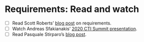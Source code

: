 # Requirements: Read and watch

- [ ] Read Scott Roberts’ [blog post](https://sroberts.medium.com/cti-squadgoals-setting-requirements-41bcb63db918) on requirements.
- [ ] Watch Andreas Sfakianakis’ [2020 CTI Summit presentation](https://www.youtube.com/watch?v=kGqnCR6XOhQ).
- [ ] Read Pasquale Stirparo’s [blog post](https://isc.sans.edu/forums/diary/Defining+Threat+Intelligence+Requirements/21519/).